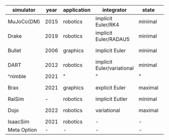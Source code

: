 | simulator   | year | application | integrator                 | state   | contact   | solver        | language | gradients         |
| ----------- | ---- | ----------- | -------------------------- | ------- | --------- | ------------- | -------- | ----------------- |
| MuJoCo(DM)  | 2015 | robotics    | implicit Euler/RK4         | minimal | soft      | Newton/PGS/CG | C        | finite-difference |
| Drake       | 2019 | robotics    | implicit Euler/RADAU5      | minimal | soft/hard | LCP/Newton    | C++      | gradient-bundle   |
| Bullet      | 2006 | graphics    | implicit Euler             | minimal | soft/hard | LCP           | C/C++    | sub-gradient      |
| DART        | 2012 | robotics    | implicit Euler/variational | minimal | hard      | LCP           | C++      | sub-gradient      |
| ^nimble     | 2021 | "           | "                          | "       | "         |               |          |                   |
| Brax        | 2021 | graphics    | explicit Euler             | maximal | soft      | N/A           | Python   | sub-gradient      |
| RaiSim      | -    | robotics    | implicit Eutler            | minimal | hard      | bisection     | C++      | -                 |
| Dojo        | 2022 | robotics    | variational                | maximal | hard      | NCP           | julia    | smooth gradient   |
| IsaacSim    | 2021 | robotics    | -                          | -       | -         | -             | C++      | -                 |
| Meta Option | -    | -           | -                          | -       | -         | -             | -        | -                 |


